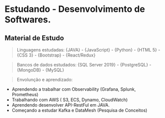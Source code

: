 # Estudando - Desenvolvimento de Softwares.

<h2 style:"Color: #0E446D">Material de Estudo</h2>

 > Linguagens estudadas: 
    {JAVA} - {JavaScript} - {Python} - {HTML 5} - {CSS 3} - {Bootstrap} - {React/Redux}
 
 > Bancos de dados estudados:
    {SQL Server 2019} - {PostgreSQL} - {MongoDB} - {MySQL}
    
 > Envolunção e aprendizado:
   - Aprendendo a trabalhar com Observability (Grafana, Splunk, Prometheus)
   - Trabalhando com AWS ( S3, ECS, Dynamo, CloudWatch) 
   - Aprendendo desenvolver API-RestFul em JAVA.
   - Começando a estudar Kafka e DataMesh (Pesquisa de Conceitos)
